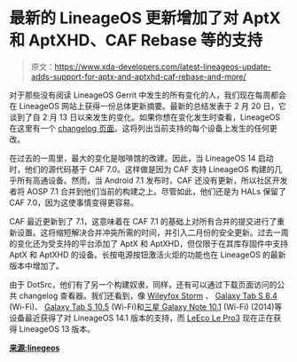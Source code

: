 # 最新的 LineageOS 更新增加了对 AptX 和 AptXHD、CAF Rebase 等的支持

> 原文：<https://www.xda-developers.com/latest-lineageos-update-adds-support-for-aptx-and-aptxhd-caf-rebase-and-more/>

对于那些没有阅读 LineageOS Gerrit 中发生的所有变化的人，我们现在每周都会在 LineageOS 网站上获得一份总体更新摘要。最新的总结发表于 2 月 20 日，它谈到了自 2 月 13 日以来发生的变化。如果你想在变化发生时查看，LineageOS 在这里有一个 [changelog 页面](https://download.lineageos.org/)。这将列出当前支持的每个设备上发生的任何更改。

在过去的一周里，最大的变化是咖啡馆的改建。因此，当 LineageOS 14 启动时，他们的源代码基于 CAF 7.0。这样做是因为 CAF 支持 LineageOS 构建的几乎所有高通设备。然而，当 Android 7.1 发布时，CAF 还没有更新，所以社区开发者将 AOSP 7.1 合并到他们当前的构建之上。尽管如此，他们还是为 HALs 保留了 CAF 7.0，因为这使事情变得更容易。

CAF 最近更新到了 7.1，这意味着在 CAF 7.1 的基础上对所有合并的提交进行了重新设置。这将缩短解决合并冲突所需的时间，并引入二月份的安全更新。过去一周的变化还为受支持的平台添加了 AptX 和 AptXHD，但仅限于在其库存固件中支持 AptX 和 AptXHD 的设备。长按电源按钮激活火炬的功能也在 LineageOS 的最新版本中增加了。

由于 DotSrc，他们有了另一个构建奴隶，同样，还有可以通过下载页面访问的公共 changelog 查看器。我们还看到，像 [Wileyfox Storm](https://forum.xda-developers.com/wileyfox-storm) 、 [Galaxy Tab S 8.4](https://forum.xda-developers.com/galaxy-tab-s) (Wi-Fi)、 [Galaxy Tab S 10.5](https://forum.xda-developers.com/galaxy-tab-s) (Wi-Fi)和[三星 Galaxy Note 10.1](https://forum.xda-developers.com/galaxy-note-10-2014) (Wi-Fi) (2014)等设备最近获得了对 LineageOS 14.1 版本的支持，而 [LeEco Le Pro3](https://forum.xda-developers.com/le-pro3) 现在正在获得 LineageOS 13 版本。

[**来源:linegeos**](http://lineageos.org/Last-Week-in-LineageOS-2/)